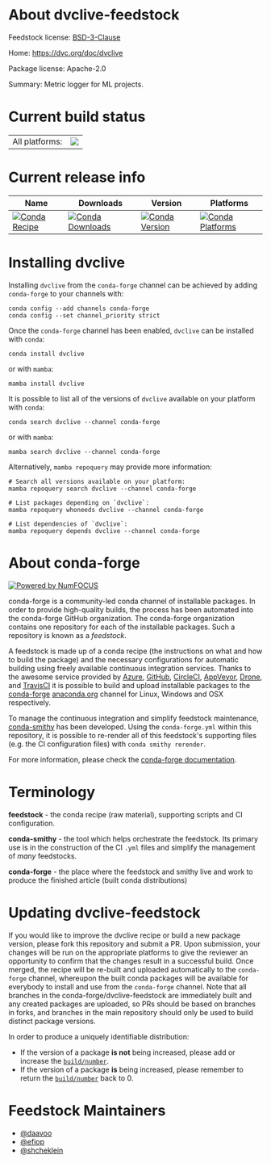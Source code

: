 About dvclive-feedstock
=======================

Feedstock license: [BSD-3-Clause](https://github.com/conda-forge/dvclive-feedstock/blob/main/LICENSE.txt)

Home: https://dvc.org/doc/dvclive

Package license: Apache-2.0

Summary: Metric logger for ML projects.

Current build status
====================


<table><tr><td>All platforms:</td>
    <td>
      <a href="https://dev.azure.com/conda-forge/feedstock-builds/_build/latest?definitionId=16059&branchName=main">
        <img src="https://dev.azure.com/conda-forge/feedstock-builds/_apis/build/status/dvclive-feedstock?branchName=main">
      </a>
    </td>
  </tr>
</table>

Current release info
====================

| Name | Downloads | Version | Platforms |
| --- | --- | --- | --- |
| [![Conda Recipe](https://img.shields.io/badge/recipe-dvclive-green.svg)](https://anaconda.org/conda-forge/dvclive) | [![Conda Downloads](https://img.shields.io/conda/dn/conda-forge/dvclive.svg)](https://anaconda.org/conda-forge/dvclive) | [![Conda Version](https://img.shields.io/conda/vn/conda-forge/dvclive.svg)](https://anaconda.org/conda-forge/dvclive) | [![Conda Platforms](https://img.shields.io/conda/pn/conda-forge/dvclive.svg)](https://anaconda.org/conda-forge/dvclive) |

Installing dvclive
==================

Installing `dvclive` from the `conda-forge` channel can be achieved by adding `conda-forge` to your channels with:

```
conda config --add channels conda-forge
conda config --set channel_priority strict
```

Once the `conda-forge` channel has been enabled, `dvclive` can be installed with `conda`:

```
conda install dvclive
```

or with `mamba`:

```
mamba install dvclive
```

It is possible to list all of the versions of `dvclive` available on your platform with `conda`:

```
conda search dvclive --channel conda-forge
```

or with `mamba`:

```
mamba search dvclive --channel conda-forge
```

Alternatively, `mamba repoquery` may provide more information:

```
# Search all versions available on your platform:
mamba repoquery search dvclive --channel conda-forge

# List packages depending on `dvclive`:
mamba repoquery whoneeds dvclive --channel conda-forge

# List dependencies of `dvclive`:
mamba repoquery depends dvclive --channel conda-forge
```


About conda-forge
=================

[![Powered by
NumFOCUS](https://img.shields.io/badge/powered%20by-NumFOCUS-orange.svg?style=flat&colorA=E1523D&colorB=007D8A)](https://numfocus.org)

conda-forge is a community-led conda channel of installable packages.
In order to provide high-quality builds, the process has been automated into the
conda-forge GitHub organization. The conda-forge organization contains one repository
for each of the installable packages. Such a repository is known as a *feedstock*.

A feedstock is made up of a conda recipe (the instructions on what and how to build
the package) and the necessary configurations for automatic building using freely
available continuous integration services. Thanks to the awesome service provided by
[Azure](https://azure.microsoft.com/en-us/services/devops/), [GitHub](https://github.com/),
[CircleCI](https://circleci.com/), [AppVeyor](https://www.appveyor.com/),
[Drone](https://cloud.drone.io/welcome), and [TravisCI](https://travis-ci.com/)
it is possible to build and upload installable packages to the
[conda-forge](https://anaconda.org/conda-forge) [anaconda.org](https://anaconda.org/)
channel for Linux, Windows and OSX respectively.

To manage the continuous integration and simplify feedstock maintenance,
[conda-smithy](https://github.com/conda-forge/conda-smithy) has been developed.
Using the ``conda-forge.yml`` within this repository, it is possible to re-render all of
this feedstock's supporting files (e.g. the CI configuration files) with ``conda smithy rerender``.

For more information, please check the [conda-forge documentation](https://conda-forge.org/docs/).

Terminology
===========

**feedstock** - the conda recipe (raw material), supporting scripts and CI configuration.

**conda-smithy** - the tool which helps orchestrate the feedstock.
                   Its primary use is in the construction of the CI ``.yml`` files
                   and simplify the management of *many* feedstocks.

**conda-forge** - the place where the feedstock and smithy live and work to
                  produce the finished article (built conda distributions)


Updating dvclive-feedstock
==========================

If you would like to improve the dvclive recipe or build a new
package version, please fork this repository and submit a PR. Upon submission,
your changes will be run on the appropriate platforms to give the reviewer an
opportunity to confirm that the changes result in a successful build. Once
merged, the recipe will be re-built and uploaded automatically to the
`conda-forge` channel, whereupon the built conda packages will be available for
everybody to install and use from the `conda-forge` channel.
Note that all branches in the conda-forge/dvclive-feedstock are
immediately built and any created packages are uploaded, so PRs should be based
on branches in forks, and branches in the main repository should only be used to
build distinct package versions.

In order to produce a uniquely identifiable distribution:
 * If the version of a package **is not** being increased, please add or increase
   the [``build/number``](https://docs.conda.io/projects/conda-build/en/latest/resources/define-metadata.html#build-number-and-string).
 * If the version of a package **is** being increased, please remember to return
   the [``build/number``](https://docs.conda.io/projects/conda-build/en/latest/resources/define-metadata.html#build-number-and-string)
   back to 0.

Feedstock Maintainers
=====================

* [@daavoo](https://github.com/daavoo/)
* [@efiop](https://github.com/efiop/)
* [@shcheklein](https://github.com/shcheklein/)


